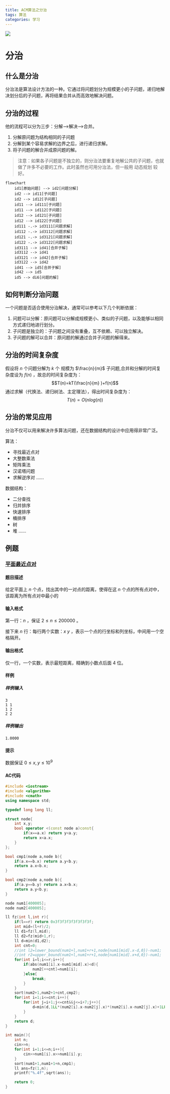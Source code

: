 ```yaml
---
title: ACM算法之分治
tags: 算法
categories: 学习
---
```


![](Post6/1.png)
<!-- more -->

# 分治
## 什么是分治
分治法是算法设计方法的一种。它通过将问题划分为规模更小的子问题，递归地解决划分后的子问题，再将结果合并从而高效地解决问题。

## 分治的过程
他的流程可以分为三步：分解-->解决-->合并。
1. 分解原问题为结构相同的子问题
2. 分解到某个容易求解的边界之后，进行递归求解。
3. 将子问题的解合并成原问题的解。

>注意：如果各子问题是不独立的，则分治法要重复地解公共的子问题，也就做了许多不必要的工作。此时虽然也可用分治法，但一般用 动态规划 较好。

```mermaid
flowchart
    id1[原始问题] --> id2[问题分解]
    id2 --> id11[子问题]
    id2 --> id12[子问题]
    id11 --> id111[子问题]
    id11 --> id112[子问题]
    id12 --> id121[子问题]
    id12 --> id122[子问题]
    id111 -.-> id3111[问题求解]
    id112 -.-> id3112[问题求解]
    id121 -.-> id3121[问题求解]
    id122 -.-> id3122[问题求解]
    id3111 --> id41[合并子解]
    id3112 --> id41
    id3121 --> id42[合并子解]
    id3122 --> id42
    id41 --> id5[合并子解]
    id42 --> id5
    id5 --> di6[问题的解]
```

## 如何判断分治问题
一个问题是否适合使用分治解决，通常可以参考以下几个判断依据：
1. 问题可以分解：原问题可以分解成规模更小、类似的子问题，以及能够以相同方式递归地进行划分。
2. 子问题是独立的：子问题之间没有重叠，互不依赖、可以独立解决。
3. 子问题的解可以合并：原问题的解通过合并子问题的解得来。

## 分治的时间复杂度
假设将 $n$ 个问题分解为 $k$ 个 规模为 $\frac{n}{m}$ 子问题,合并和分解的时间复杂度设为 $f(n)$ ，故总的时间复杂度为：
$$T(n)=kT(\frac{n}{m} )+f(n)$$
通过求解（代换法、递归树法、主定理法），得出时间复杂度为：
$$T(n)=O(nlog(n))$$

## 分治的常见应用
分治不仅可以用来解决许多算法问题，还在数据结构的设计中应用得非常广泛。

算法：
* 寻找最近点对
* 大整数乘法
* 矩阵乘法
* 汉诺塔问题
* 求解逆序对
......

数据结构：
* 二分查找
* 归并排序
* 快速排序
* 桶排序
* 树
* 堆
......

## 例题
### [平面最近点对](https://www.luogu.com.cn/problem/P1429)
#### 题目描述

给定平面上 $n$ 个点，找出其中的一对点的距离，使得在这 $n$ 个点的所有点对中，该距离为所有点对中最小的

#### 输入格式

第一行：$n$ ，保证 $2\le n\le 200000$ 。

接下来 $n$ 行：每行两个实数：$x\ y$ ，表示一个点的行坐标和列坐标，中间用一个空格隔开。

#### 输出格式

仅一行，一个实数，表示最短距离，精确到小数点后面 $4$ 位。

#### 样例

##### 样例输入

```
3
1 1
1 2
2 2
```

##### 样例输出

```
1.0000
```

#### 提示

数据保证 $0\le x,y\le 10^9$

#### AC代码
```c++
#include <iostream>
#include <algorithm>
#include <cmath>
using namespace std;

typedef long long ll;

struct node{
    int x,y;
    bool operator <(const node a)const{
        if(x==a.x) return y<a.y;
        return x<a.x;
    }
};

bool cmp1(node a,node b){
    if(a.x==b.x) return a.y<b.y;
    return a.x<b.x;
}

bool cmp2(node a,node b){
    if(a.y==b.y) return a.x<b.x;
    return a.y<b.y;
}

node num1[400005];
node num2[400005];

ll fz(int l,int r){
    if(l==r) return 0x3f3f3f3f3f3f3f3f;
    int mid=(l+r)/2;
    ll d1=fz(l,mid);
    ll d2=fz(mid+1,r);
    ll d=min(d1,d2);
    int cnt=0;
    //int l2=lower_bound(num1+l,num1+r+1,node{num1[mid].x-d,0})-num1;
    //int r2=upper_bound(num1+l,num1+r+1,node{num1[mid].x+d,0})-num1;
    for(int i=l;i<=r;i++){
        if(abs(num1[i].x-num1[mid].x)<d){
            num2[++cnt]=num1[i];
        }else{
            break;
        }
    }
    sort(num2+1,num2+1+cnt,cmp2);
    for(int i=1;i<=cnt;i++){
        for(int j=i+1;j<=cnt&&j<=i+7;j++){
            d=min(d,1LL*(num2[i].x-num2[j].x)*(num2[i].x-num2[j].x)+1LL*(num2[i].y-num2[j].y)*(num2[i].y-num2[j].y));
        }
    }
    return d;
}

int main(){
    int n;
    cin>>n;
    for(int i=1;i<=n;i++){
        cin>>num1[i].x>>num1[i].y;
    }
    sort(num1+1,num1+1+n,cmp1);
    ll ans=fz(1,n);
    printf("%.4f",sqrt(ans));

    return 0;
}
```
